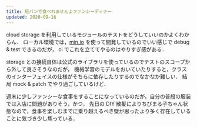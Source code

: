 ```yaml
---
title: 短パンで食べれませんよファンシーディナー
updated: 2020-09-16
---
```


cloud storage を利用しているモジュールのテストをどうしていいのかよくわからん．
ローカル環境では，[min.io](https://min.io/) を使って開発しているのでいい感じで debug & test できるのだが，
ci でこれを立ててやるのはやりすぎ感がある．

storage との接続自体は公式のライブラリを使っているのでテストのスコープから外して良さそうなのだが，
機械学習のモデルをおいていたりすると，クラスのインターフェイスの仕様がそちらに依存したりするのでなかなか難しい．
結局 mock & patch でやり過ごしているけど．

週末に少しファンシーな食事をすることになっているのだが，自分の普段の服装では入店に問題がありそう，かつ，
先日の DIY 散髪によりちびまる子ちゃん状態なので，食事を楽しむまでに乗り越えるべき壁が思ったより多く存在していることに気づき少し焦っている．
